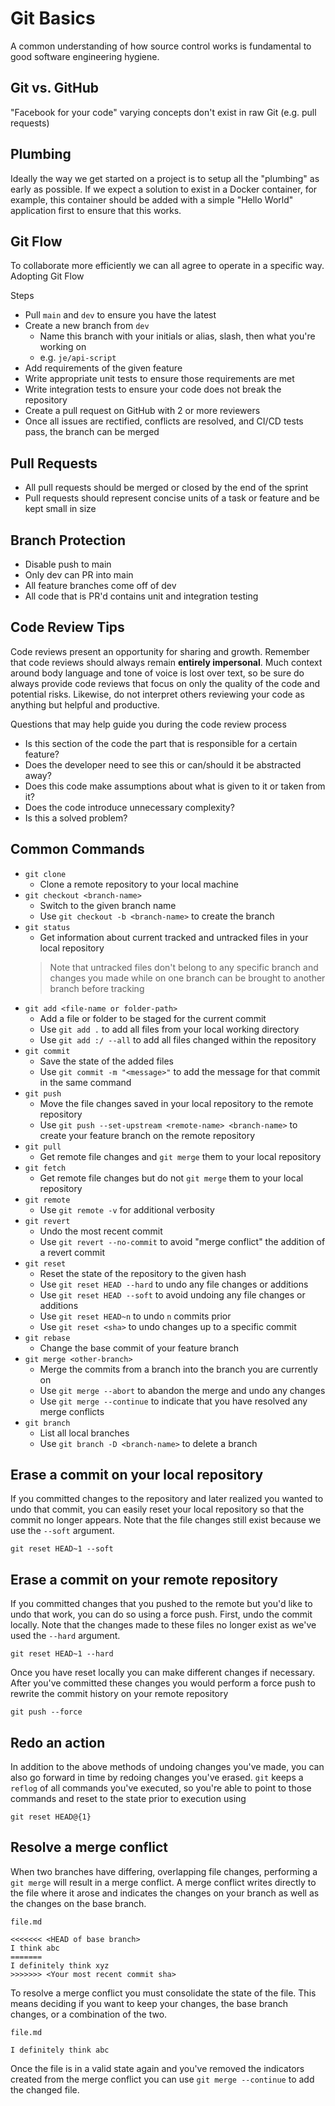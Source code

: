 # Git Basics

A common understanding of how source control works is fundamental to good software engineering hygiene.

## Git vs. GitHub

"Facebook for your code" varying concepts don't exist in raw Git (e.g. pull requests)

## Plumbing
Ideally the way we get started on a project is to setup all the "plumbing" as early as possible. If we expect a solution to exist in a Docker container, for example, this container should be added with a simple "Hello World" application first to ensure that this works.

## Git Flow

To collaborate more efficiently we can all agree to operate in a specific way. Adopting Git Flow 

Steps
 - Pull `main` and `dev` to ensure you have the latest
 - Create a new branch from `dev`
   - Name this branch with your initials or alias, slash, then what you're working on
   - e.g. `je/api-script`
 - Add requirements of the given feature
 - Write appropriate unit tests to ensure those requirements are met
 - Write integration tests to ensure your code does not break the repository
 - Create a pull request on GitHub with 2 or more reviewers
 - Once all issues are rectified, conflicts are resolved, and CI/CD tests pass, the branch can be merged

## Pull Requests

 - All pull requests should be merged or closed by the end of the sprint
 - Pull requests should represent concise units of a task or feature and be kept small in size

## Branch Protection

 - Disable push to main 
 - Only dev can PR into main
 - All feature branches come off of dev
 - All code that is PR'd contains unit and integration testing

## Code Review Tips

Code reviews present an opportunity for sharing and growth. Remember that code reviews should always remain **entirely impersonal**. Much context around body language and tone of voice is lost over text, so be sure do always provide code reviews that focus on only the quality of the code and potential risks. Likewise, do not interpret others reviewing your code as anything but helpful and productive. 

Questions that may help guide you during the code review process

 - Is this section of the code the part that is responsible for a certain feature?
 - Does the developer need to see this or can/should it be abstracted away?
 - Does this code make assumptions about what is given to it or taken from it?
 - Does the code introduce unnecessary complexity?
 - Is this a solved problem?

## Common Commands

 - `git clone`
   - Clone a remote repository to your local machine
 - `git checkout <branch-name>`
   - Switch to the given branch name
   - Use `git checkout -b <branch-name>` to create the branch
 - `git status`
   - Get information about current tracked and untracked files in your local repository
    > Note that untracked files don't belong to any specific branch and changes you made while on one branch can be brought to another branch before tracking
 - `git add <file-name or folder-path>`
   - Add a file or folder to be staged for the current commit
   - Use `git add .` to add all files from your local working directory
   - Use `git add :/ --all` to add all files changed within the repository
 - `git commit`
   - Save the state of the added files
   - Use `git commit -m "<message>"` to add the message for that commit in the same command
 - `git push`
   - Move the file changes saved in your local repository to the remote repository
   - Use `git push --set-upstream <remote-name> <branch-name>` to create your feature branch on the remote repository 
 - `git pull`
   - Get remote file changes and `git merge` them to your local repository
 - `git fetch`
   - Get remote file changes but do not `git merge` them to your local repository
 - `git remote` 
   - Use `git remote -v` for additional verbosity
 - `git revert`
   - Undo the most recent commit
   - Use `git revert --no-commit` to avoid "merge conflict" the addition of a revert commit
 - `git reset`
   - Reset the state of the repository to the given hash
   - Use `git reset HEAD --hard` to undo any file changes or additions
   - Use `git reset HEAD --soft` to avoid undoing any file changes or additions
   - Use `git reset HEAD~n` to undo `n` commits prior 
   - Use `git reset <sha>` to undo changes up to a specific commit
 - `git rebase`
   - Change the base commit of your feature branch
 - `git merge <other-branch>`
   - Merge the commits from a branch into the branch you are currently on 
   - Use `git merge --abort` to abandon the merge and undo any changes 
   - Use `git merge --continue` to indicate that you have resolved any merge conflicts
 - `git branch`
   - List all local branches
   - Use `git branch -D <branch-name>` to delete a branch
  
## Erase a commit on your local repository

If you committed changes to the repository and later realized you wanted to undo that commit, you can easily reset your local repository so that the commit no longer appears. Note that the file changes still exist because we use the `--soft` argument.

```
git reset HEAD~1 --soft
```

## Erase a commit on your remote repository

If you committed changes that you pushed to the remote but you'd like to undo that work, you can do so using a force push. First, undo the commit locally. Note that the changes made to these files no longer exist as we've used the `--hard` argument.

```
git reset HEAD~1 --hard
```

Once you have reset locally you can make different changes if necessary. After you've committed these changes you would perform a force push to rewrite the commit history on your remote repository

```
git push --force
```

## Redo an action
In addition to the above methods of undoing changes you've made, you can also go forward in time by redoing changes you've erased. `git` keeps a `reflog` of all commands you've executed, so you're able to point to those commands and reset to the state prior to execution using 

```
git reset HEAD@{1}
```

## Resolve a merge conflict
When two branches have differing, overlapping file changes, performing a `git merge` will result in a merge conflict. A merge conflict writes directly to the file where it arose and indicates the changes on your branch as well as the changes on the base branch.

```
file.md

<<<<<<< <HEAD of base branch> 
I think abc
=======
I definitely think xyz
>>>>>>> <Your most recent commit sha>
```

To resolve a merge conflict you must consolidate the state of the file. This means deciding if you want to keep your changes, the base branch changes, or a combination of the two.

```
file.md

I definitely think abc
```

Once the file is in a valid state again and you've removed the indicators created from the merge conflict you can use `git merge --continue` to add the changed file.